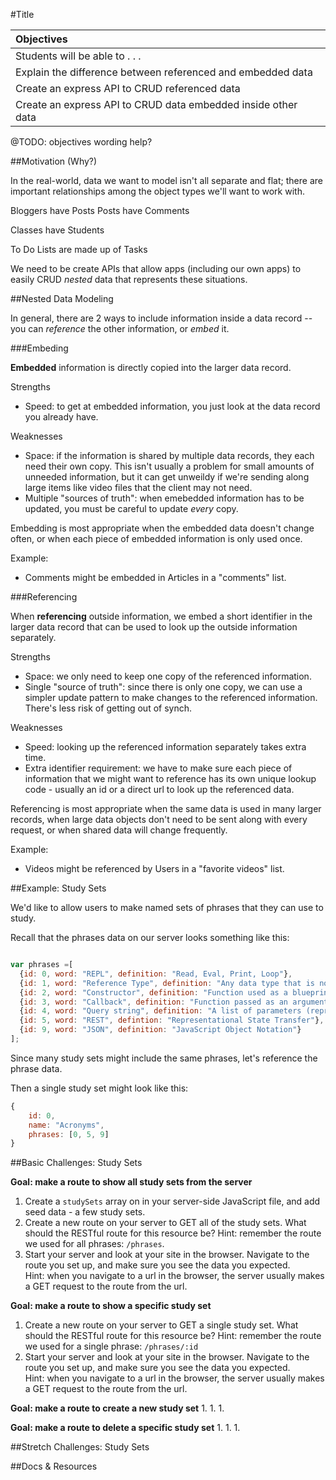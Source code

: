 #Title

| Objectives |
| :--- |
| Students will be able to . . . |
| Explain the difference between referenced and embedded data |
| Create an express API to CRUD referenced data |
| Create an express API to CRUD data embedded inside other data |

@TODO: objectives wording help?


##Motivation (Why?)

In the real-world, data we want to model isn't all separate and flat; there are important relationships among the object types we'll want to work with.

Bloggers have Posts
Posts have Comments

Classes have Students

To Do Lists are made up of Tasks

We need to be create APIs that allow apps (including our own apps) to easily CRUD *nested* data that represents these situations.


##Nested Data Modeling

In general, there are 2 ways to include information inside a data record -- you can *reference* the other information, or *embed* it.

###Embeding

**Embedded** information is directly copied into the larger data record.

Strengths
* Speed: to get at embedded information, you just look at the data record you already have.

Weaknesses
* Space: if the information is shared by multiple data records, they each need their own copy. This isn't usually a problem for small amounts of unneeded information, but it can get unweildy if we're sending along  large items like video files that the client may not need.
* Multiple "sources of truth": when emebedded information has to be updated, you must be careful to update *every* copy.

Embedding is most appropriate when the embedded data doesn't change often, or when each piece of embedded information is only used once.

Example:
* Comments might be embedded in Articles in a "comments" list.


###Referencing

When **referencing** outside information, we embed a short identifier in the larger data record that can be used to look up the outside information separately.

Strengths
* Space: we only need to keep one copy of the referenced information.
* Single "source of truth": since there is only one copy, we can use a simpler update pattern to make changes to the referenced information. There's less risk of getting out of synch.

Weaknesses
* Speed: looking up the referenced information separately takes extra time.
* Extra identifier requirement: we have to make sure each piece of information that we might want to reference has its own unique lookup code - usually an id or a direct url to look up the referenced data.

Referencing is most appropriate when the same data is used in many larger records, when large data objects don't need to be sent along with every request, or when shared data will change frequently.

Example:
* Videos might be referenced by Users in a "favorite videos" list.

##Example: Study Sets

We'd like to allow users to make named sets of phrases that they can use to study.

 <!-- On the page, maybe we'll display it like this:

![Acronyms (list of phrases)](acronyms.png)

There could be a little confusion over whether the X button will delete the phrase or remove it from the study set, but we can work on that later (see stretch challenges). -->

Recall that the phrases data on our server looks something like this:

```js

var phrases =[
  {id: 0, word: "REPL", definition: "Read, Eval, Print, Loop"},
  {id: 1, word: "Reference Type", definition: "Any data type that is not a primitive type"},
  {id: 2, word: "Constructor", definition: "Function used as a blueprint to create a new object with specified properties and methods"},
  {id: 3, word: "Callback", definition: "Function passed as an argument to another function"},
  {id: 4, word: "Query string", definition: "A list of parameters (represented as key-value pairs) appended to the end of a URL string"},
  {id: 5, word: "REST", defintion: "Representational State Transfer"},
  {id: 9, word: "JSON", definition: "JavaScript Object Notation"}
];
```


Since many study sets might include the same phrases, let's reference the phrase data.


Then a single study set might look like this:
```js
{
	id: 0,
	name: "Acronyms",
	phrases: [0, 5, 9]
}
```

##Basic Challenges: Study Sets

**Goal: make a route to show all study sets from the server**
1. Create a `studySets` array on in your server-side JavaScript file, and add seed data - a few study sets.
1. Create a new route on your server to GET all of the study sets. What should the RESTful route for this resource be?
	Hint: remember the route we used for all phrases: `/phrases`.
1. Start your server and look at your site in the browser. Navigate to the route you set up, and make sure you see the data you expected.  
   Hint: when you navigate to a url in the browser, the server usually makes a GET request to the route from the url.

**Goal: make a route to show a specific study set**
1. Create a new route on your server to GET a single study set. What should the RESTful route for this resource be?
	Hint: remember the route we used for a single phrase: `/phrases/:id`
1. Start your server and look at your site in the browser. Navigate to the route you set up, and make sure you see the data you expected.  
   Hint: when you navigate to a url in the browser, the server usually makes a GET request to the route from the url.

**Goal: make a route to create a new study set**
1.
1.
1.

**Goal: make a route to delete a specific study set**
1.
1.
1.


##Stretch Challenges: Study Sets


<!-- **Goal:

##Goal: Comments on Phrases

Let's add commenting to the phrases in our dictionary so that people can leave details or tips. -->

##Docs & Resources
